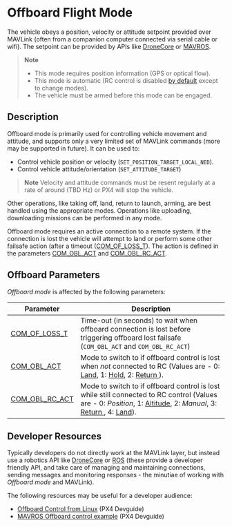 # Offboard Flight Mode

The vehicle obeys a position, velocity or attitude setpoint provided over MAVLink (often from a companion computer connected via serial cable or wifi). The setpoint can be provided by APIs like [DroneCore](http://dronecore.io/) or [MAVROS](https://github.com/mavlink/mavros).

> **Note** 
>  * This mode requires position information (GPS or optical flow).
>  * This mode is automatic (RC control is disabled [by default](../advanced_config/parameter_reference.md#COM_RC_OVERRIDE) except to change modes).
>  * The vehicle must be armed before this mode can be engaged.

## Description

Offboard mode is primarily used for controlling vehicle movement and attitude, and supports only a very limited set of MAVLink commands (more may be supported in future). It can be used to:
* Control vehicle position or velocity (`SET_POSITION_TARGET_LOCAL_NED`). 
* Control vehicle attitude/orientation (`SET_ATTITUDE_TARGET`)

> **Note** Velocity and attitude commands must be resent regularly at a rate of around (TBD Hz) or PX4 will stop the vehicle. 

Other operations, like taking off, land, return to launch, arming, are best handled using the appropriate modes. Operations like uploading, downloading missions can be performed in any mode.

Offboard mode requires an active connection to a remote system. If the connection is lost the vehicle will attempt to land or perform some other failsafe action (after a timeout ([COM_OF_LOSS_T](#COM_OF_LOSS_T)). The action is defined in the parameters [COM_OBL_ACT](#COM_OBL_ACT) and [COM_OBL_RC_ACT](#COM_OBL_RC_ACT).


## Offboard Parameters

*Offboard mode* is affected by the following parameters:

Parameter | Description
--- | ---
<span id="COM_OF_LOSS_T"></span>[COM_OF_LOSS_T](../advanced_config/parameter_reference.md#COM_OF_LOSS_T) | Time-out (in seconds) to wait when offboard connection is lost before triggering offboard lost failsafe (`COM_OBL_ACT` and `COM_OBL_RC_ACT`)
<span id="COM_OBL_ACT"></span>[COM_OBL_ACT](../advanced_config/parameter_reference.md#COM_OBL_ACT) | Mode to switch to if offboard control is lost when *not* connected to RC (Values are - 0: [Land](../flight_modes/land.md), 1: [Hold](../flight_modes/hold.md), 2: [Return ](../flight_modes/rtl.md)).
<span id="COM_OBL_RC_ACT"></span>[COM_OBL_RC_ACT](../advanced_config/parameter_reference.md#COM_OBL_RC_ACT) | Mode to switch to if offboard control is lost while still connected to RC control (Values are - 0: *Position*, 1: [Altitude](../flight_modes/altitude.md), 2: *Manual*, 3: [Return ](../flight_modes/rtl.md), 4: [Land](../flight_modes/land.md)).


## Developer Resources

Typically developers do not directly work at the MAVLink layer, but instead use a robotics API like [DroneCore](http://dronecore.io/) or [ROS](http://www.ros.org/) (these provide a developer friendly API, and take care of managing and maintaining connections, sending messages and monitoring responses - the minutiae of working with *Offboard mode* and MAVLink). 

The following resources may be useful for a developer audience:

* [Offboard Control from Linux](https://dev.px4.io/en/concept/offboard_control.html) (PX4 Devguide)
* [MAVROS Offboard control example](https://dev.px4.io/en/ros/mavros_offboard.html) (PX4 Devguide)

